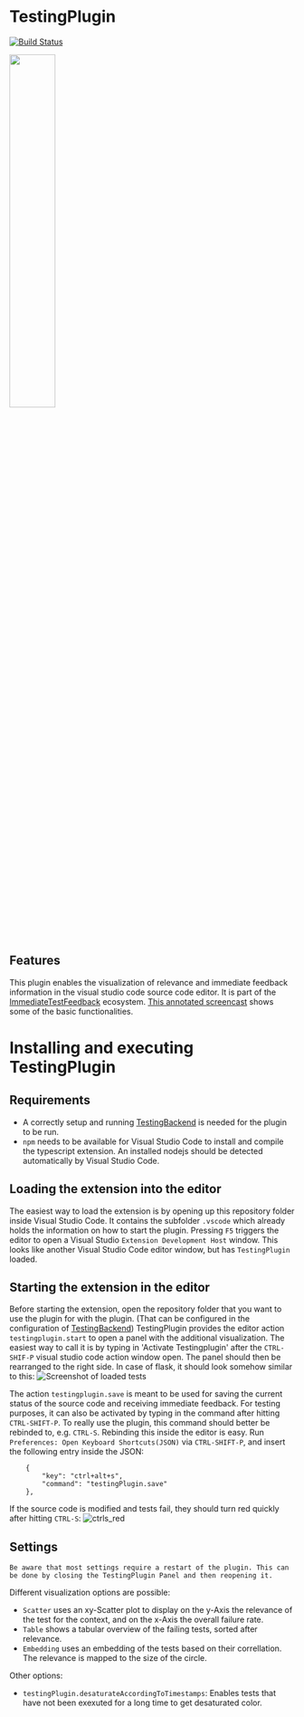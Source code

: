 # TestingPlugin 
[![Build Status](https://dev.azure.com/domeier/TestingPlugin/_apis/build/status/XPerianer.TestingPlugin?branchName=main)](https://dev.azure.com/domeier/TestingPlugin/_build/latest?definitionId=1&branchName=main)

<img src="https://user-images.githubusercontent.com/5360508/109419414-a1847080-79cd-11eb-8160-c3a9dc72c8d6.png" width="40%">


## Features

This plugin enables the visualization of relevance and immediate feedback information in the visual studio code source code editor.
It is part of the [ImmediateTestFeedback](https://github.com/XPerianer/ImmediateTestFeedback) ecosystem.
[This annotated screencast](https://vimeo.com/512282859/04ed6920bd) shows some of the basic functionalities.

# Installing and executing TestingPlugin
## Requirements

* A correctly setup and running [TestingBackend](https://github.com/XPerianer/TestingBackend) is needed for the plugin to be run.
* `npm` needs to be available for Visual Studio Code to install and compile the typescript extension.
    An installed nodejs should be detected automatically by Visual Studio Code.


## Loading the extension into the editor

The easiest way to load the extension is by opening up this repository folder inside Visual Studio Code. It contains the subfolder `.vscode` which already holds the information on how to start the plugin. Pressing `F5` triggers the editor to open a Visual Studio `Extension Development Host` window. This looks like another Visual Studio Code editor window, but has `TestingPlugin` loaded.

## Starting the extension in the editor

Before starting the extension, open the repository folder that you want to use the plugin for with the plugin. (That can be configured in the configuration of [TestingBackend](https://github.com/XPerianer/TestingBackend))
TestingPlugin provides the editor action `testingplugin.start` to open a panel with the additional visualization.
The easiest way to call it is by typing in 'Activate Testingplugin' after the `CTRL-SHIF-P` visual studio code action window open.
The panel should then be rearranged to the right side.
In case of flask, it should look somehow similar to this:
![Screenshot of loaded tests](https://user-images.githubusercontent.com/5360508/109419414-a1847080-79cd-11eb-8160-c3a9dc72c8d6.png)

The action `testingplugin.save` is meant to be used for saving the current status of the source code and receiving immediate feedback. For testing purposes, it can also be activated by typing in the command after hitting `CTRL-SHIFT-P`.
To really use the plugin, this command should better be rebinded to, e.g. `CTRL-S`.
Rebinding this inside the editor is easy.
Run `Preferences: Open Keyboard Shortcuts(JSON)` via `CTRL-SHIFT-P`, and insert the following entry inside the JSON:
```
    {
        "key": "ctrl+alt+s",
        "command": "testingPlugin.save"
    },
```
If the source code is modified and tests fail, they should turn red quickly after hitting `CTRL-S`:
![ctrls_red](https://user-images.githubusercontent.com/5360508/109419674-e361e680-79ce-11eb-8500-c593ee2c454d.png)

## Settings

`Be aware that most settings require a restart of the plugin. This can be done by closing the TestingPlugin Panel and then reopening it.`

Different visualization options are possible:
* `Scatter` uses an xy-Scatter plot to display on the y-Axis the relevance of the test for the context, and on the x-Axis the overall failure rate.
* `Table` shows a tabular overview of the failing tests, sorted after relevance.
* `Embedding` uses an embedding of the tests based on their correllation. The relevance is mapped to the size of the circle.

Other options:
* `testingPlugin.desaturateAccordingToTimestamps`: Enables tests that have not been exexuted for a long time to get desaturated color.

